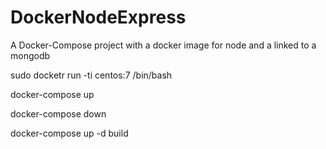 # DockerNodeExpress
A Docker-Compose project with a docker image for node and a linked to a mongodb

sudo docketr run -ti centos:7 /bin/bash

docker-compose up

docker-compose down

docker-compose up -d build
